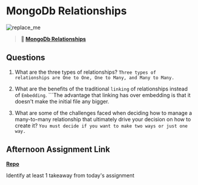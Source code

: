 # MongoDb Relationships

![replace_me](https://codeworks.blob.core.windows.net/public/assets/img/illustrations/placeholder.svg)

> **📖 [MongoDb Relationships](https://codeworksacademy.com/fs-student-guide/resources/wk5/02-Relationships)**

## Questions

1. What are the three types of relationships? ```Three types of relationships are One to One, One to Many, and Many to Many.```

2. What are the benefits of the traditional `linking` of relationships instead of `Embedding`. ```The advantage that linking has over embedding is that it doesn't make the initial file any bigger.

3. What are some of the challenges faced when deciding how to manage a many-to-many relationship that ultimately drive your decision on how to create it? ```You must decide if you want to make two ways or just one way.```

## Afternoon Assignment Link

**[Repo](https://github.com/krevan88/<ASSIGNMENT_REPO>)**

Identify at least 1 takeaway from today's assignment

